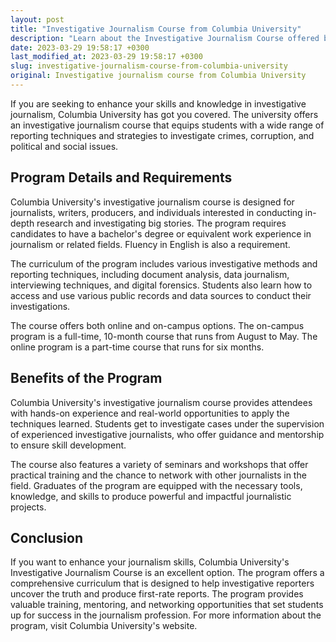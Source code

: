 ```yaml
---
layout: post
title: "Investigative Journalism Course from Columbia University"
description: "Learn about the Investigative Journalism Course offered by Columbia University, including program details, requirements and benefits."
date: 2023-03-29 19:58:17 +0300
last_modified_at: 2023-03-29 19:58:17 +0300
slug: investigative-journalism-course-from-columbia-university
original: Investigative journalism course from Columbia University
---
```


If you are seeking to enhance your skills and knowledge in investigative journalism, Columbia University has got you covered. The university offers an investigative journalism course that equips students with a wide range of reporting techniques and strategies to investigate crimes, corruption, and political and social issues.

## Program Details and Requirements

Columbia University's investigative journalism course is designed for journalists, writers, producers, and individuals interested in conducting in-depth research and investigating big stories. The program requires candidates to have a bachelor's degree or equivalent work experience in journalism or related fields. Fluency in English is also a requirement.

The curriculum of the program includes various investigative methods and reporting techniques, including document analysis, data journalism, interviewing techniques, and digital forensics. Students also learn how to access and use various public records and data sources to conduct their investigations.

The course offers both online and on-campus options. The on-campus program is a full-time, 10-month course that runs from August to May. The online program is a part-time course that runs for six months.

## Benefits of the Program

Columbia University's investigative journalism course provides attendees with hands-on experience and real-world opportunities to apply the techniques learned. Students get to investigate cases under the supervision of experienced investigative journalists, who offer guidance and mentorship to ensure skill development.

The course also features a variety of seminars and workshops that offer practical training and the chance to network with other journalists in the field. Graduates of the program are equipped with the necessary tools, knowledge, and skills to produce powerful and impactful journalistic projects.

## Conclusion

If you want to enhance your journalism skills, Columbia University's Investigative Journalism Course is an excellent option. The program offers a comprehensive curriculum that is designed to help investigative reporters uncover the truth and produce first-rate reports. The program provides valuable training, mentoring, and networking opportunities that set students up for success in the journalism profession. For more information about the program, visit Columbia University's website.